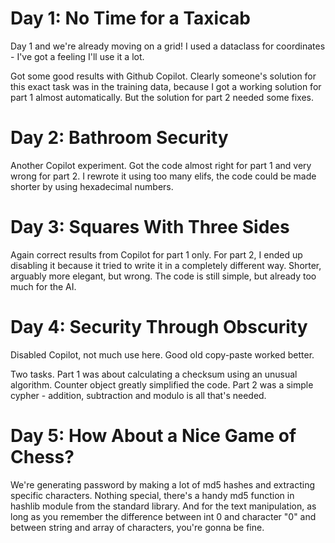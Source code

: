 # Day 1: No Time for a Taxicab

Day 1 and we're already moving on a grid! I used a dataclass for coordinates - I've got a feeling I'll use it a lot.

Got some good results with Github Copilot. Clearly someone's solution for this exact task was in the training data, because I got a working solution for part 1 almost automatically. But the solution for part 2 needed some fixes.

# Day 2: Bathroom Security

Another Copilot experiment. Got the code almost right for part 1 and very wrong for part 2. I rewrote it using too many elifs, the code could be made shorter by using hexadecimal numbers.

# Day 3: Squares With Three Sides

Again correct results from Copilot for part 1 only. For part 2, I ended up disabling it because it tried to write it in a completely different way. Shorter, arguably more elegant, but wrong. The code is still simple, but already too much for the AI.

# Day 4: Security Through Obscurity

Disabled Copilot, not much use here. Good old copy-paste worked better.

Two tasks. Part 1 was about calculating a checksum using an unusual algorithm. Counter object greatly simplified the code.
Part 2 was a simple cypher - addition, subtraction and modulo is all that's needed.

# Day 5: How About a Nice Game of Chess?

We're generating password by making a lot of md5 hashes and extracting specific characters. Nothing special, there's a handy md5 function
in hashlib module from the standard library. And for the text manipulation, as long as you remember the difference between int 0 and character "0"
and between string and array of characters, you're gonna be fine.